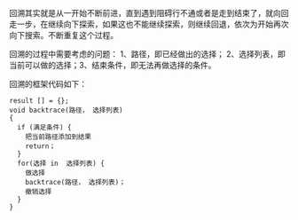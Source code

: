 
回溯其实就是从一开始不断前进，直到遇到阻碍行不通或者是走到结束了，就向回走一步，在继续向下探索，如果这也不能继续探索，则继续回退，依次为开始再次向下搜索。不断重复这个过程。

回溯的过程中需要考虑的问题： 1、路径，即已经做出的选择； 2、选择列表，即当前可以做的选择；3、结束条件，即无法再做选择的条件。

回溯的框架代码如下：

```
result [] = {};
void backtrace(路径， 选择列表)
{
  if (满足条件) {
    把当前路径添加到结果
    return；
  }
  for(选择 in  选择列表) {
    做选择
    backtrace(路径， 选择列表)；
    撤销选择
  }
}
```

